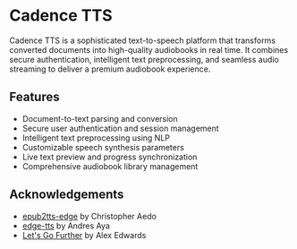 # Cadence TTS

Cadence TTS is a sophisticated text-to-speech platform that transforms converted documents into high-quality audiobooks in real time. It combines secure authentication, intelligent text preprocessing, and seamless audio streaming to deliver a premium audiobook experience.

## Features

- Document-to-text parsing and conversion
- Secure user authentication and session management
- Intelligent text preprocessing using NLP
- Customizable speech synthesis parameters
- Live text preview and progress synchronization
- Comprehensive audiobook library management

## Acknowledgements

- [epub2tts-edge](https://github.com/aedocw/epub2tts-edge) by Christopher Aedo
- [edge-tts](https://github.com/andresayac/edge-tts) by Andres Aya
- [Let's Go Further](https://lets-go-further.alexedwards.net/) by Alex Edwards

